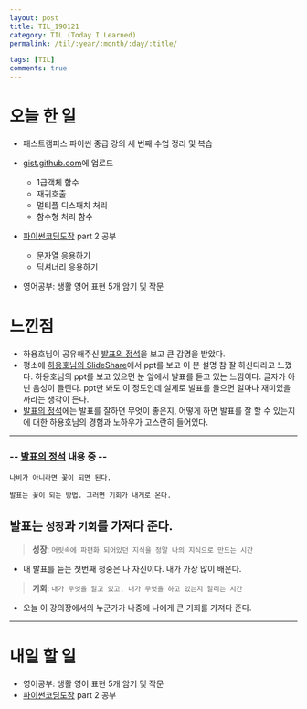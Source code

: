 ```yaml
---
layout: post
title: TIL_190121
category: TIL (Today I Learned)
permalink: /til/:year/:month/:day/:title/

tags: [TIL]
comments: true
---
```

# 오늘 한 일

- 패스트캠퍼스 파이썬 중급 강의 세 번째 수업 정리 및 복습
- [gist.github.com](https://gist.github.com/sonypark/25b5be822b6c0772d7ac0470eedee4ef)에 업로드
    - 1급객체 함수
    - 재귀호출
    - 멀티플 디스패치 처리
    - 함수형 처리 함수

- [파이썬코딩도장](https://dojang.io/course/view.php?id=7) part 2 공부
    - 문자열 응용하기
    - 딕셔너리 응용하기

- 영어공부: 생활 영어 표현 5개 암기 및 작문


# 느낀점
- 하용호님이 공유해주신 [발표의 정석](https://drive.google.com/file/d/1uQ5VOXBNk_Nf6V5JUXhKl2pHZY5N1wA4/view?usp=drive_open)을 보고 큰 감명을 받았다.
- 평소에 [하용호님의 SlideShare](https://www.slideshare.net/yongho?utm_campaign=profiletracking&utm_medium=sssite&utm_source=ssslideview)에서 ppt를 보고 이 분 설명 참 잘 하신다라고 느꼈다. 하용호님의 ppt를 보고 있으면 눈 앞에서 발표를 듣고 있는 느낌이다. 글자가 아닌 음성이 들린다. ppt만 봐도 이 정도인데 실제로 발표를 들으면 얼마나 재미있을까라는 생각이 든다.
- [발표의 정석](https://drive.google.com/file/d/1uQ5VOXBNk_Nf6V5JUXhKl2pHZY5N1wA4/view?usp=drive_open)에는 발표를 잘하면 무엇이 좋은지, 어떻게 하면 발표를 잘 할 수 있는지에 대한 하용호님의 경험과 노하우가 고스란히 들어있다.

---
### -- [발표의 정석](https://drive.google.com/file/d/1uQ5VOXBNk_Nf6V5JUXhKl2pHZY5N1wA4/view?usp=drive_open) 내용 중 --

```
나비가 아니라면 꽃이 되면 된다.

발표는 꽃이 되는 방법. 그러면 기회가 내게로 온다.
````

## 발표는 `성장`과 `기회`를 가져다 준다.

> **성장**: `머릿속에 파편화 되어있던 지식을 정말 나의 지식으로 만드는 시간`
- 내 발표를 듣는 첫번째 청중은 나 자신이다. 내가 가장 많이 배운다.

> **기회**: `내가 무엇을 알고 있고, 내가 무엇을 하고 있는지 알리는 시간`
- 오늘 이 강의장에서의 누군가가 나중에 나에게 큰 기회를 가져다 준다.

---

# 내일 할 일

- 영어공부: 생활 영어 표현 5개 암기 및 작문
- [파이썬코딩도장](https://dojang.io/course/view.php?id=7) part 2 공부

